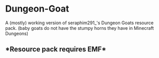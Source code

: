 # Dungeon-Goat
A (mostly) working version of  seraphim291_'s Dungeon Goats resource pack.
(baby goats do not have the stumpy horns they have in Minecraft Dungeons)

<h2>*Resource pack requires EMF*</h2>
